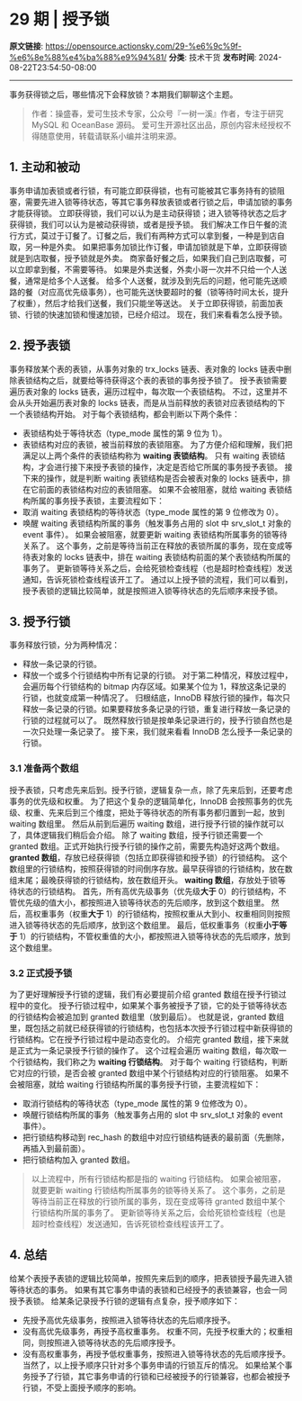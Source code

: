 # 29 期 | 授予锁

**原文链接**: https://opensource.actionsky.com/29-%e6%9c%9f-%e6%8e%88%e4%ba%88%e9%94%81/
**分类**: 技术干货
**发布时间**: 2024-08-22T23:54:50-08:00

---

事务获得锁之后，哪些情况下会释放锁？本期我们聊聊这个主题。
> 作者：操盛春，爱可生技术专家，公众号『一树一溪』作者，专注于研究 MySQL 和 OceanBase 源码。
爱可生开源社区出品，原创内容未经授权不得随意使用，转载请联系小编并注明来源。
## 1. 主动和被动
事务申请加表锁或者行锁，有可能立即获得锁，也有可能被其它事务持有的锁阻塞，需要先进入锁等待状态，等其它事务释放表锁或者行锁之后，申请加锁的事务才能获得锁。
立即获得锁，我们可以认为是主动获得锁；进入锁等待状态之后才获得锁，我们可以认为是被动获得锁，或者是授予锁。
我们解决工作日午餐的流行方式，莫过于订餐了。订餐之后，我们有两种方式可以拿到餐，一种是到店自取，另一种是外卖。
如果把事务加锁比作订餐，申请加锁就是下单，立即获得锁就是到店取餐，授予锁就是外卖。
商家备好餐之后，如果我们自己到店取餐，可以立即拿到餐，不需要等待。
如果是外卖送餐，外卖小哥一次并不只给一个人送餐，通常是给多个人送餐。
给多个人送餐，就涉及到先后的问题，他可能先送顺路的餐（对应高优先级事务），也可能先送快要超时的餐（锁等待时间太长，提升了权重），然后才给我们送餐，我们只能坐等送达。
关于立即获得锁，前面加表锁、行锁的快速加锁和慢速加锁，已经介绍过。
现在，我们来看看怎么授予锁。
## 2. 授予表锁
事务释放某个表的表锁，从事务对象的 trx_locks 链表、表对象的 locks 链表中删除表锁结构之后，就要给等待获得这个表的表锁的事务授予锁了。
授予表锁需要遍历表对象的 locks 链表，遍历过程中，每次取一个表锁结构。
不过，这里并不会从头开始遍历表对象的 locks 链表，而是从当前释放的表锁对应表锁结构的下一个表锁结构开始。
对于每个表锁结构，都会判断以下两个条件：
- 表锁结构处于等待状态（type_mode 属性的第 9 位为 1）。
- 表锁结构对应的表锁，被当前释放的表锁阻塞。
为了方便介绍和理解，我们把满足以上两个条件的表锁结构称为 **waiting 表锁结构**。
只有 waiting 表锁结构，才会进行接下来授予表锁的操作，决定是否给它所属的事务授予表锁。
接下来的操作，就是判断 waiting 表锁结构是否会被表对象的 locks 链表中，排在它前面的表锁结构对应的表锁阻塞。
如果不会被阻塞，就给 waiting 表锁结构所属的事务授予表锁，主要流程如下：
- 取消 waiting 表锁结构的等待状态（type_mode 属性的第 9 位修改为 0）。
- 唤醒 waiting 表锁结构所属的事务（触发事务占用的 slot 中 srv_slot_t 对象的 event 事件）。
如果会被阻塞，就要更新 waiting 表锁结构所属事务的锁等待关系了。
这个事务，之前是等待当前正在释放的表锁所属的事务，现在变成等待表对象的 locks 链表中，排在 waiting 表锁结构前面的某个表锁结构所属的事务了。
更新锁等待关系之后，会给死锁检查线程（也是超时检查线程）发送通知，告诉死锁检查线程该开工了。
通过以上授予锁的流程，我们可以看到，授予表锁的逻辑比较简单，就是按照进入锁等待状态的先后顺序来授予锁。
## 3. 授予行锁
事务释放行锁，分为两种情况：
- 释放一条记录的行锁。
- 释放一个或多个行锁结构中所有记录的行锁。
对于第二种情况，释放过程中，会遍历每个行锁结构的 bitmap 内存区域。如果某个位为 1，释放这条记录的行锁，也就变成第一种情况了。
归根结底，InnoDB 释放行锁的操作，每次只释放一条记录的行锁。如果要释放多条记录的行锁，重复进行释放一条记录的行锁的过程就可以了。
既然释放行锁是按单条记录进行的，授予行锁自然也是一次只处理一条记录了。
接下来，我们就来看看 InnoDB 怎么授予一条记录的行锁。
### 3.1 准备两个数组
授予表锁，只考虑先来后到。授予行锁，逻辑复杂一点，除了先来后到，还要考虑事务的优先级和权重。
为了把这个复杂的逻辑简单化，InnoDB 会按照事务的优先级、权重、先来后到三个维度，把处于等待状态的所有事务都归置到一起，放到 waiting 数组里。
然后从前到后遍历 waiting 数组，进行授予行锁的操作就可以了，具体逻辑我们稍后会介绍。
除了 waiting 数组，授予行锁还需要一个 granted 数组。正式开始执行授予行锁的操作之前，需要先构造好这两个数组。
**granted 数组**，存放已经获得锁（包括立即获得锁和授予锁）的行锁结构。
这个数组里的行锁结构，按照获得锁的时间倒序存放。最早获得锁的行锁结构，放在数组末尾；最晚获得锁的行锁结构，放在数组开头。
**waiting 数组**，存放处于锁等待状态的行锁结构。
首先，所有高优先级事务（优先级**大于** 0）的行锁结构，不管优先级的值大小，都按照进入锁等待状态的先后顺序，放到这个数组里。
然后，高权重事务（权重**大于** 1）的行锁结构，按照权重从大到小、权重相同则按照进入锁等待状态的先后顺序，放到这个数组里。
最后，低权重事务（权重**小于等于** 1）的行锁结构，不管权重值的大小，都按照进入锁等待状态的先后顺序，放到这个数组里。
### 3.2 正式授予锁
为了更好理解授予行锁的逻辑，我们有必要提前介绍 granted 数组在授予行锁过程中的变化。
授予行锁过程中，如果某个事务被授予了锁，它的处于锁等待状态的行锁结构会被追加到 granted 数组里（放到最后）。
也就是说，granted 数组里，既包括之前就已经获得锁的行锁结构，也包括本次授予行锁过程中新获得锁的行锁结构。它在授予行锁过程中是动态变化的。
介绍完 granted 数组，接下来就是正式为一条记录授予行锁的操作了。
这个过程会遍历 waiting 数组，每次取一个行锁结构，我们称之为 **waiting 行锁结构**。
对于每个 waiting 行锁结构，判断它对应的行锁，是否会被 granted 数组中某个行锁结构对应的行锁阻塞。
如果不会被阻塞，就给 waiting 行锁结构所属的事务授予行锁，主要流程如下：
- 取消行锁结构的等待状态（type_mode 属性的第 9 位修改为 0）。
- 唤醒行锁结构所属的事务（触发事务占用的 slot 中 srv_slot_t 对象的 event 事件）。
- 把行锁结构移动到 rec_hash 的数组中对应行锁结构链表的最前面（先删除，再插入到最前面）。
- 把行锁结构加入 granted 数组。
> 以上流程中，所有行锁结构都是指的 waiting 行锁结构。
如果会被阻塞，就要更新 waiting 行锁结构所属事务的锁等待关系了。
这个事务，之前是等待当前正在释放的行锁所属的事务，现在变成等待 granted 数组中某个行锁结构所属的事务了。
更新锁等待关系之后，会给死锁检查线程（也是超时检查线程）发送通知，告诉死锁检查线程该开工了。
## 4. 总结
给某个表授予表锁的逻辑比较简单，按照先来后到的顺序，把表锁授予最先进入锁等待状态的事务。
如果有其它事务申请的表锁和已经授予的表锁兼容，也会一同授予表锁。
给某条记录授予行锁的逻辑有点复杂，授予顺序如下：
- 先授予高优先级事务，按照进入锁等待状态的先后顺序授予。
- 没有高优先级事务，再授予高权重事务。
权重不同，先授予权重大的；权重相同，则按照进入锁等待状态的先后顺序授予。
- 没有高权重事务，再授予低权重事务，按照进入锁等待状态的先后顺序授予。
当然了，以上授予顺序只针对多个事务申请的行锁互斥的情况。
如果给某个事务授予了行锁，其它事务申请的行锁和已经被授予的行锁兼容，也都会被授予行锁，不受上面授予顺序的影响。